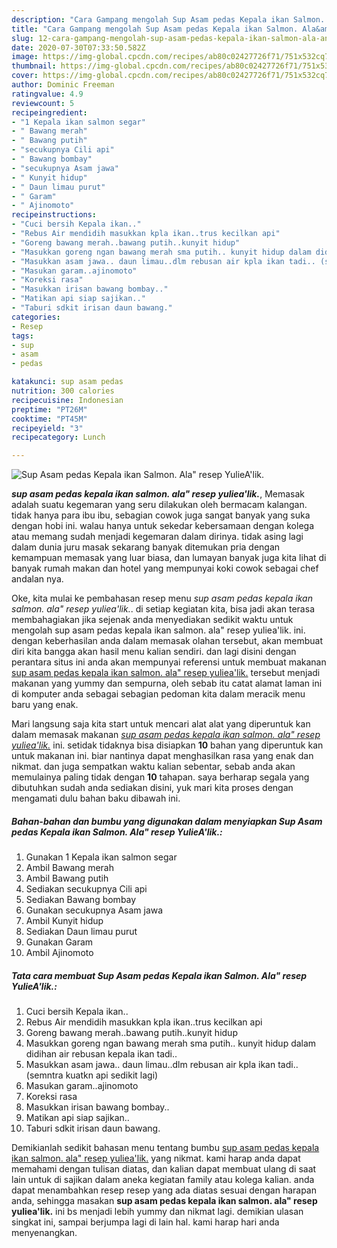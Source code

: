 ```yaml
---
description: "Cara Gampang mengolah Sup Asam pedas Kepala ikan Salmon. Ala&amp;#34; resep YulieA&amp;#39;lik. Lezat"
title: "Cara Gampang mengolah Sup Asam pedas Kepala ikan Salmon. Ala&amp;#34; resep YulieA&amp;#39;lik. Lezat"
slug: 12-cara-gampang-mengolah-sup-asam-pedas-kepala-ikan-salmon-ala-and-34-resep-yuliea-and-39-lik-lezat
date: 2020-07-30T07:33:50.582Z
image: https://img-global.cpcdn.com/recipes/ab80c02427726f71/751x532cq70/sup-asam-pedas-kepala-ikan-salmon-ala-resep-yuliealik-foto-resep-utama.jpg
thumbnail: https://img-global.cpcdn.com/recipes/ab80c02427726f71/751x532cq70/sup-asam-pedas-kepala-ikan-salmon-ala-resep-yuliealik-foto-resep-utama.jpg
cover: https://img-global.cpcdn.com/recipes/ab80c02427726f71/751x532cq70/sup-asam-pedas-kepala-ikan-salmon-ala-resep-yuliealik-foto-resep-utama.jpg
author: Dominic Freeman
ratingvalue: 4.9
reviewcount: 5
recipeingredient:
- "1 Kepala ikan salmon segar"
- " Bawang merah"
- " Bawang putih"
- "secukupnya Cili api"
- " Bawang bombay"
- "secukupnya Asam jawa"
- " Kunyit hidup"
- " Daun limau purut"
- " Garam"
- " Ajinomoto"
recipeinstructions:
- "Cuci bersih Kepala ikan.."
- "Rebus Air mendidih masukkan kpla ikan..trus kecilkan api"
- "Goreng bawang merah..bawang putih..kunyit hidup"
- "Masukkan goreng ngan bawang merah sma putih.. kunyit hidup dalam didihan air rebusan kepala ikan tadi.."
- "Masukkan asam jawa.. daun limau..dlm rebusan air kpla ikan tadi.. (semntra kuatkn api sedikit lagi)"
- "Masukan garam..ajinomoto"
- "Koreksi rasa"
- "Masukkan irisan bawang bombay.."
- "Matikan api siap sajikan.."
- "Taburi sdkit irisan daun bawang."
categories:
- Resep
tags:
- sup
- asam
- pedas

katakunci: sup asam pedas 
nutrition: 300 calories
recipecuisine: Indonesian
preptime: "PT26M"
cooktime: "PT45M"
recipeyield: "3"
recipecategory: Lunch

---
```



![Sup Asam pedas Kepala ikan Salmon. Ala&#34; resep YulieA&#39;lik.](https://img-global.cpcdn.com/recipes/ab80c02427726f71/751x532cq70/sup-asam-pedas-kepala-ikan-salmon-ala-resep-yuliealik-foto-resep-utama.jpg)

<b><i>sup asam pedas kepala ikan salmon. ala&#34; resep yuliea&#39;lik.</i></b>, Memasak adalah suatu kegemaran yang seru dilakukan oleh bermacam kalangan. tidak hanya para ibu ibu, sebagian cowok juga sangat banyak yang suka dengan hobi ini. walau hanya untuk sekedar kebersamaan dengan kolega atau memang sudah menjadi kegemaran dalam dirinya. tidak asing lagi dalam dunia juru masak sekarang banyak ditemukan pria dengan kemampuan memasak yang luar biasa, dan lumayan banyak juga kita lihat di banyak rumah makan dan hotel yang mempunyai koki cowok sebagai chef andalan nya.

Oke, kita mulai ke pembahasan resep menu <i>sup asam pedas kepala ikan salmon. ala&#34; resep yuliea&#39;lik.</i>. di setiap kegiatan kita, bisa jadi akan terasa membahagiakan jika sejenak anda menyediakan sedikit waktu untuk mengolah sup asam pedas kepala ikan salmon. ala&#34; resep yuliea&#39;lik. ini. dengan keberhasilan anda dalam memasak olahan tersebut, akan membuat diri kita bangga akan hasil menu kalian sendiri. dan lagi disini dengan perantara situs ini anda akan mempunyai referensi untuk membuat makanan <u>sup asam pedas kepala ikan salmon. ala&#34; resep yuliea&#39;lik.</u> tersebut menjadi makanan yang yummy dan sempurna, oleh sebab itu catat alamat laman ini di komputer anda sebagai sebagian pedoman kita dalam meracik menu baru yang enak.




Mari langsung saja kita start untuk mencari alat alat yang diperuntuk kan dalam memasak makanan <u><i>sup asam pedas kepala ikan salmon. ala&#34; resep yuliea&#39;lik.</i></u> ini. setidak tidaknya bisa disiapkan <b>10</b> bahan yang diperuntuk kan untuk makanan ini. biar nantinya dapat menghasilkan rasa yang enak dan nikmat. dan juga sempatkan waktu kalian sebentar, sebab anda akan memulainya paling tidak dengan <b>10</b> tahapan. saya berharap segala yang dibutuhkan sudah anda sediakan disini, yuk mari kita proses dengan mengamati dulu bahan baku dibawah ini.

<!--inarticleads1-->

##### Bahan-bahan dan bumbu yang digunakan dalam menyiapkan Sup Asam pedas Kepala ikan Salmon. Ala&#34; resep YulieA&#39;lik.:

1. Gunakan 1 Kepala ikan salmon segar
1. Ambil  Bawang merah
1. Ambil  Bawang putih
1. Sediakan secukupnya Cili api
1. Sediakan  Bawang bombay
1. Gunakan secukupnya Asam jawa
1. Ambil  Kunyit hidup
1. Sediakan  Daun limau purut
1. Gunakan  Garam
1. Ambil  Ajinomoto




<!--inarticleads2-->

##### Tata cara membuat Sup Asam pedas Kepala ikan Salmon. Ala&#34; resep YulieA&#39;lik.:

1. Cuci bersih Kepala ikan..
1. Rebus Air mendidih masukkan kpla ikan..trus kecilkan api
1. Goreng bawang merah..bawang putih..kunyit hidup
1. Masukkan goreng ngan bawang merah sma putih.. kunyit hidup dalam didihan air rebusan kepala ikan tadi..
1. Masukkan asam jawa.. daun limau..dlm rebusan air kpla ikan tadi.. (semntra kuatkn api sedikit lagi)
1. Masukan garam..ajinomoto
1. Koreksi rasa
1. Masukkan irisan bawang bombay..
1. Matikan api siap sajikan..
1. Taburi sdkit irisan daun bawang.




Demikianlah sedikit bahasan menu tentang bumbu <u>sup asam pedas kepala ikan salmon. ala&#34; resep yuliea&#39;lik.</u> yang nikmat. kami harap anda dapat memahami dengan tulisan diatas, dan kalian dapat membuat ulang di saat lain untuk di sajikan dalam aneka kegiatan family atau kolega kalian. anda dapat menambahkan resep resep yang ada diatas sesuai dengan harapan anda, sehingga masakan <b>sup asam pedas kepala ikan salmon. ala&#34; resep yuliea&#39;lik.</b> ini bs menjadi lebih yummy dan nikmat lagi. demikian ulasan singkat ini, sampai berjumpa lagi di lain hal. kami harap hari anda menyenangkan.
